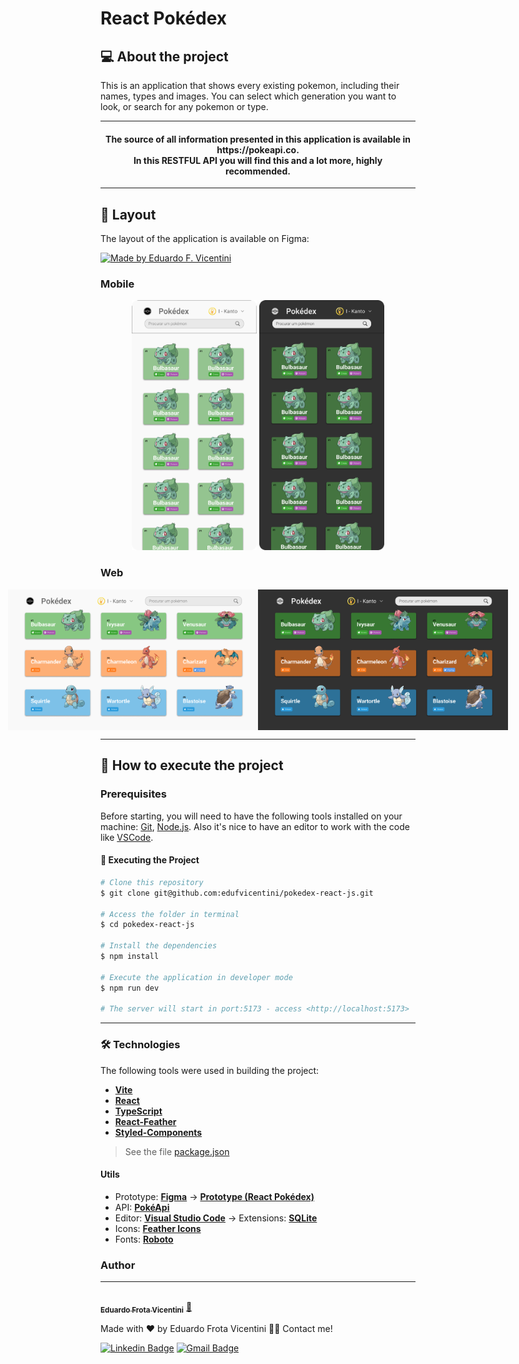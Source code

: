# React Pokédex

## 💻 About the project
This is an application that shows every existing pokemon, including their names, types and images. You can select which generation you want to look, or search for any pokemon or type.

---

<h4 align="center"> 
	The source of all information presented in this application is available in https://pokeapi.co. <br/> 
  In this RESTFUL API you will find this and a lot more, highly recommended.
</h4>


---

## 🎨 Layout

The layout of the application is available on Figma:

<a href="https://www.figma.com/file/jCTqiRAQbvfWgxqulpfXK9/Pokemon?node-id=108%3A674&t=gloO8MWykEz2BKa4-0">
  <img alt="Made by Eduardo F. Vicentini" src="https://img.shields.io/badge/Acessar%20Layout%20-Figma-%2304D361">
</a>


### Mobile

<p align="center">
  <img alt="PokedexReact" title="#PokedexReact" src="./assets/Mobile Day-mode.png" width="200px">

  <img alt="PokedexReact" title="#PokedexReact" src="./assets/Mobile Night-mode.png" width="200px">
</p>

### Web

<p align="center" style="display: flex; align-items: flex-start; justify-content: center;">
  <img alt="PokedexReact" title="#PokedexReact" src="./assets/Desktop Day-mode.png" width="400px">

  <img alt="PokedexReact" title="#PokedexReact" src="./assets/Desktop Night-mode.png" width="400px">
</p>

---

## 🚀 How to execute the project

### Prerequisites

Before starting, you will need to have the following tools installed on your machine:
[Git](https://git-scm.com), [Node.js](https://nodejs.org/en/). 
Also it's nice to have an editor to work with the code like [VSCode](https://code.visualstudio.com/).

#### 🎲 Executing the Project
```bash
# Clone this repository
$ git clone git@github.com:edufvicentini/pokedex-react-js.git

# Access the folder in terminal
$ cd pokedex-react-js

# Install the dependencies
$ npm install

# Execute the application in developer mode
$ npm run dev

# The server will start in port:5173 - access <http://localhost:5173>
```

---

### 🛠 Technologies

The following tools were used in building the project:

- **[Vite](https://vitejs.dev/)**
- **[React](https://pt-br.reactjs.org/)**
- **[TypeScript](https://www.typescriptlang.org/)**
- **[React-Feather](https://www.npmjs.com/package/react-feather)**
- **[Styled-Components](https://styled-components.com/)**

> See the file [package.json](https://github.com/edufvicentini/pokedex-react-js/blob/master/package.json)

#### [](https://github.com/tgmarinho/Ecoleta#utilit%C3%A1rios)**Utils**

-   Prototype:  **[Figma](https://www.figma.com/)**  →  **[Prototype (React Pokédex)](https://www.figma.com/file/jCTqiRAQbvfWgxqulpfXK9/Pokemon?node-id=108%3A674&t=gloO8MWykEz2BKa4-0)**
-   API:  **[PokéApi](https://pokeapi.co)**
-   Editor:  **[Visual Studio Code](https://code.visualstudio.com/)**  → Extensions:  **[SQLite](https://marketplace.visualstudio.com/items?itemName=alexcvzz.vscode-sqlite)**
-   Icons:  **[Feather Icons](https://feathericons.com/)**
-   Fonts:  **[Roboto](https://fonts.google.com/specimen/Roboto)**

### Author
---

<a href="https://blog.rocketseat.com.br/author/thiago/">
 <img style="border-radius: 50%;" src="https://avatars.githubusercontent.com/u/95220802?s=400&u=55c93f56de0ea7dfee88bfe5d75a8f795ef89f4b&v=4" width="100px;" alt=""/>
 <br />
 <sub><b>Eduardo Frota Vicentini</b></sub></a> <a href="https://blog.rocketseat.com.br/author/thiago//" title="Rocketseat">🚀</a>


Made with ❤️ by Eduardo Frota Vicentini 👋🏽 Contact me!

[![Linkedin Badge](https://img.shields.io/badge/-Eduardo-blue?style=flat-square&logo=Linkedin&logoColor=white&link=https://https://www.linkedin.com/in/eduardofvicentini/)](https://www.linkedin.com/in/eduardofvicentini/) 
[![Gmail Badge](https://img.shields.io/badge/-eduardofvicentini@gmail.com-c14438?style=flat-square&logo=Gmail&logoColor=white&link=mailto:eduardofvicentini@gmail.com)](mailto:tgmarinho@gmail.com)
